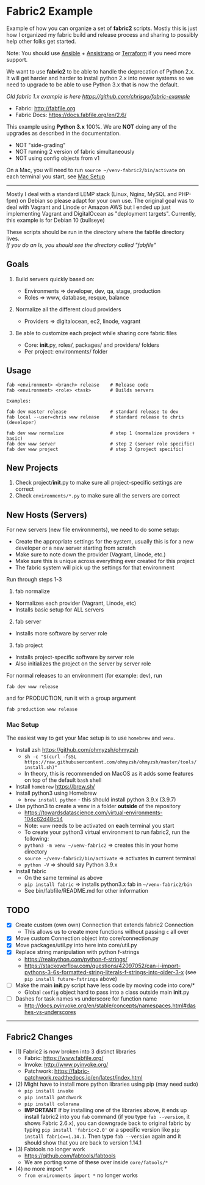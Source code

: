 # Fabric2 Example

Example of how you can organize a set of **fabric2** scripts.  Mostly this is just
how I organized my fabric build and release process and sharing to possibly help
other folks get started.

Note: You should use
[Ansible](https://www.ansible.com/) +
[Ansistrano](https://github.com/ansistrano/deploy)
or
[Terraform](https://www.terraform.io)
if you need more support.

We want to use **fabric2** to be able to handle the deprecation of Python 2.x.
It will get harder and harder to install python 2.x into newer systems so we
need to upgrade to be able to use Python 3.x that is now the default.  

*Old fabric 1.x example is here https://github.com/chrisgo/fabric-example*

* Fabric: http://fabfile.org
* Fabric Docs: https://docs.fabfile.org/en/2.6/

This example using **Python 3.x** 100%.  We are **NOT** doing any of the upgrades as
described in the documentation.  

* NOT "side-grading"
* NOT running 2 version of fabric simultaneously
* NOT using config objects from v1

On a Mac, you will need to run `source ~/venv-fabric2/bin/activate` on
each terminal you start, see [Mac Setup](#mac-setup)

---

Mostly I deal with a standard LEMP stack (Linux, Nginx, MySQL and PHP-fpm) on Debian
so please adapt for your own use.  The original goal was to deal with Vagrant and
Linode or Amazon AWS but I ended up just implementing Vagrant and DigitalOcean as
"deployment targets".  Currently, this example is for Debian 10 (bullseye)

These scripts should be run in the directory where the fabfile directory lives.  
*If you do an ls, you should see the directory called "fabfile"*

## Goals

1. Build servers quickly based on:

    * Environments => developer, dev, qa, stage, production
    * Roles        => www, database, resque, balance

1. Normalize all the different cloud providers

    * Providers    => digitalocean, ec2, linode, vagrant

1. Be able to customize each project while sharing core fabric files

    * Core: __init__.py, roles/, packages/ and providers/ folders
    * Per project: environments/ folder

## Usage

```
fab <environment> <branch> release    # Release code
fab <environment> <role> <task>       # Builds servers

Examples:

fab dev master release                # standard release to dev
fab local --user=chris www release    # standard release to chris (developer)

fab dev www normalize                 # step 1 (normalize providers + basic)
fab dev www server                    # step 2 (server role specific)
fab dev www project                   # step 3 (project specific)
```

## New Projects

1. Check project/__init__.py to make sure all project-specific settings are correct
1. Check `environments/*.py` to make sure all the servers are correct

## New Hosts (Servers)

For new servers (new file environments), we need to do some setup:

* Create the appropriate settings for the system, usually this is for a new developer
  or a new server starting from scratch
* Make sure to note down the provider (Vagrant, Linode, etc.)
* Make sure this <environment> is unique across everything ever created for this project
* The fabric system will pick up the settings for that environment

Run through steps 1-3

1. fab <environment> <role> normalize
  * Normalizes each provider (Vagrant, Linode, etc)
  * Installs basic setup for ALL servers
2. fab <environment> <role> server
  * Installs more software by server role
3. fab <environment> <role> project
  * Installs project-specific software by server role
  * Also initializes the project on the server by server role

For normal releases to an environment (for example: dev), run

```
fab dev www release
```

and for PRODUCTION, run it with a group argument

```
fab production www release
```

### Mac Setup

The easiest way to get your Mac setup is to use `homebrew` and `venv`.  

* Install zsh https://github.com/ohmyzsh/ohmyzsh
  * `sh -c "$(curl -fsSL https://raw.githubusercontent.com/ohmyzsh/ohmyzsh/master/tools/install.sh)"`
  * In theory, this is recommended on MacOS as it adds some features on top of the
    default `bash` shell
* Install `homebrew` https://brew.sh/
* Install python3 using Homebrew
  * `brew install python` - this should install python 3.9.x (3.9.7)
* Use python3 to create a venv in a folder **outside** of the repository
  * https://towardsdatascience.com/virtual-environments-104c62d48c54
  * Note: `venv` needs to be activated on **each** terminal you start
  * To create your python3 virtual environment to run fabric2, run the following:
  * `python3 -m venv ~/venv-fabric2` => creates this in your home directory
  * `source ~/venv-fabric2/bin/activate` => activates in current terminal
  * `python -V` => should say Python 3.9.x
* Install fabric
  * On the same terminal as above
  * `pip install fabric` => installs python3.x fab in `~/venv-fabric2/bin`
  * See bin/fabfile/README.md for other information

## TODO

* [x] Create custom (own own) Connection that extends fabric2 Connection
  * This allows us to create more functions without passing `c` all over
* [x] Move custom Connection object into core/connection.py
* [x] Move packages/util.py into here into core/util.py
* [x] Replace string manipulation with python f-strings
  * https://realpython.com/python-f-strings/
  * https://stackoverflow.com/questions/42097052/can-i-import-pythons-3-6s-formatted-string-literals-f-strings-into-older-3-x (see `pip install future-fstrings` above)
* [ ] Make the main __init__.py script have less code by moving code into core/*
  * Global `config` object hard to pass into a class outside main __init__.py
* [ ] Dashes for task names vs underscore for function name
  * http://docs.pyinvoke.org/en/stable/concepts/namespaces.html#dashes-vs-underscores

---

## Fabric2 Changes

* (1) Fabric2 is now broken into 3 distinct libraries
  * Fabric: https://www.fabfile.org/
  * Invoke: http://www.pyinvoke.org/
  * Patchwork: https://fabric-patchwork.readthedocs.io/en/latest/index.html
* (2) Might have to install more python libraries using pip (may need sudo)
  * `pip install invoke`
  * `pip install patchwork`
  * `pip install colorama`
  * **IMPORTANT** If by installing one of the libraries above, it ends up
    install fabric2 into you  `fab` command (if you type `fab --version`,
    it shows Fabric 2.6.x), you can downgrade back to original fabric by typing
    `pip install 'fabric<2.0'` or a specific version like
    `pip install fabric==1.14.1`.  Then type `fab --version` again and it should
    show that you are back to version 1.14.1
* (3) Fabtools no longer work
  * https://github.com/fabtools/fabtools
  * We are porting some of these over inside `core/fatools/*`
* (4) no more import *
  * `from environments import *` no longer works
